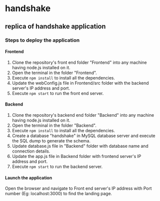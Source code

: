 # handshake
## replica of handshake application
### Steps to deploy the application
#### Frontend
1. Clone the repository's front end folder "Frontend" into any machine having node.js installed on it.
2. Open the terminal in the folder "Frontend".
3. Execute `npm install` to install all the dependencies.
4. Update the webConfig.js file in Frontend/src folder with the backend server's IP address and port.
5. Execute `npm start` to run the front end server.
#### Backend
1. Clone the repository's backend end folder "Backend" into any machine having node.js installed on it.
2. Open the terminal in the folder "Backend".
3. Execute `npm install` to install all the dependencies.
4. Create a database "handshake" in MySQL database server and execute the SQL dump to generate the schema.
5. Update database.js file in "Backend" folder with database name and connection details.
6. Update the app.js file in Backend folder with frontend server's IP address and port.
7. Execute `npm start` to run the backend server.
#### Launch the application
Open the browser and navigate to Front end server's IP address with Port number (Eg: localhost:3000) to find the landing page.
